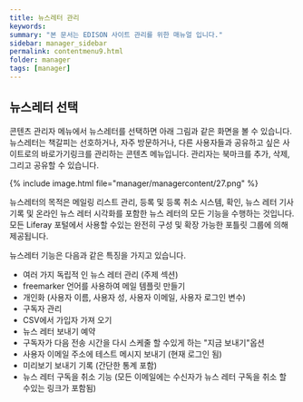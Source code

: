 ```yaml
---
title: 뉴스레터 관리
keywords:
summary: "본 문서는 EDISON 사이트 관리를 위한 매뉴얼 입니다."
sidebar: manager_sidebar
permalink: contentmenu9.html
folder: manager
tags: [manager]
---
```


## 뉴스레터 선택
콘텐츠 관리자 메뉴에서 뉴스레터를 선택하면 아래 그림과 같은 화면을 볼 수 있습니다.<br>
뉴스레터는 책갈피는 선호하거나, 자주 방문하거나, 다른 사용자들과 공유하고 싶은 사이트로의 바로가기링크를 관리하는 콘텐츠 메뉴입니다. 관리자는 북마크를 추가, 삭제, 그리고 공유할 수 있습니다.<br>

{% include image.html file="manager/managercontent/27.png" %}<br>

뉴스레터의 목적은 메일링 리스트 관리, 등록 및 등록 취소 시스템, 확인, 뉴스 레터 기사 기록 및 온라인 뉴스 레터 시각화를 포함한 뉴스 레터의 모든 기능을 수행하는 것입니다. 모든 Liferay 포털에서 사용할 수있는 완전히 구성 및 확장 가능한 포틀릿 그룹에 의해 제공됩니다. <br>

뉴스레터 기능은 다음과 같은 특징을 가지고 있습니다.<br>

- 여러 가지 독립적 인 뉴스 레터 관리 (주제 섹션)
- freemarker 언어를 사용하여 메일 템플릿 만들기
- 개인화 (사용자 이름, 사용자 성, 사용자 이메일, 사용자 로그인 변수)
- 구독자 관리
- CSV에서 가입자 가져 오기
- 뉴스 레터 보내기 예약
- 구독자가 다음 전송 시간을 다시 스케줄 할 수있게 하는 "지금 보내기"옵션
- 사용자 이메일 주소에 테스트 메시지 보내기 (현재 로그인 됨)
- 미리보기 보내기 기록 (간단한 통계 포함)
- 뉴스 레터 구독을 취소 기능 (모든 이메일에는 수신자가 뉴스 레터 구독을 취소 할 수있는 링크가 포함됨)
